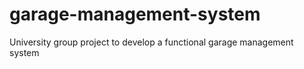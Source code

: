 # garage-management-system
University group project to develop a functional garage management system

